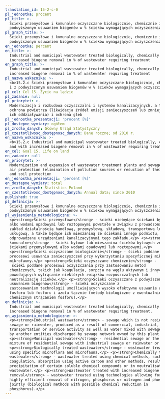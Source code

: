 ```yaml
---
translation_id: 15-2-c-0
pl_jednostka: procent
pl_title: >-
  Ścieki przemysłowe i komunalne oczyszczane biologicznie, chemicznie i z
  podwyższonym usuwaniem biogenów w % ścieków wymagających oczyszczenia
pl_graph_title: >-
  Ścieki przemysłowe i komunalne oczyszczane biologicznie, chemicznie i z
  podwyższonym usuwaniem biogenów w % ścieków wymagających oczyszczenia
en_jednostka: percent
en_title: >-
  Industrial and municipal wastewater treated biologically, chemically and with
  increased biogene removal in % of wastewater requiring treatment
en_graph_title: >-
  Industrial and municipal wastewater treated biologically, chemically and with
  increased biogene removal in % of wastewater requiring treatment
pl_nazwa_wskaznika: >-
  <b>15.2.c Ścieki przemysłowe i komunalne oczyszczane biologicznie, chemicznie
  i z podwyższonym usuwaniem biogenów w % ścieków wymagających oczyszczenia</b>
pl_cel: Cel 15. Życie na lądzie
pl_zadanie: null
pl_priorytet: >-
  Modernizacja i rozbudowa oczyszczalni i systemów kanalizacyjnych, a także
  ochrona powietrza (likwidacja źródeł emisji zanieczyszczeń lub zmniejszenie
  ich oddziaływania) i ochrona gleb
pl_jednostka_prezentacji: 'procent [%]'
pl_dostepne_wymiary: ogółem
pl_zrodlo_danych: Główny Urząd Statystyczny
pl_czestotliwosc_dostępnosc_danych: Dane roczne; od 2010 r.
en_nazwa_wskaznika: >-
  <b>15.2.c Industrial and municipal wastewater treated biologically, chemically
  and with increased biogene removal in % of wastewater requiring treatment</b>
en_cel: Goal 15. Life on land
en_zadanie: null
en_priorytet: >-
  Modernization and expansion of wastewater treatment plants and sewage system,
  air protection (elimination of pollution sources or reduction of their impact)
  and soil protection
en_jednostka_prezentacji: 'percent [%]'
en_dostepne_wymiary: total
en_zrodlo_danych: Statistics Poland
en_czestotliwosc_dostępnosc_danych: Annual data; since 2010
published: true
pl_definicja: >-
  Ścieki przemysłowe i komunalne oczyszczane biologicznie, chemicznie i z
  podwyższonym usuwaniem biogenów w % ścieków wymagających oczyszczenia.
pl_wyjasnienia_metodologiczne: >-
  <p><strong>Ścieki przemysłowe</strong> - ścieki niebędące ściekami bytowymi
  albo wodami opadowymi lub roztopowymi powstałe w związku z prowadzoną przez
  zakład działalnością handlową, przemysłową, składową, transportową lub
  usługową, a także będące ich mieszaniną ze ściekami innego podmiotu,
  odprowadzane urządzeniami kanalizacyjnymi tego zakładu.</p> <p><strong>Ścieki
  komunalne</strong> - ścieki bytowe lub mieszanina ścieków bytowych ze
  ściekami przemysłowymi albo wodami opadowymi lub roztopowymi.</p>
  <p><strong>Ścieki oczyszczane biologicznie</strong> - ścieki poddane
  procesowi usuwania zanieczyszczeń przy wykorzystaniu specyficznej mikroflory i
  mikrofauny.</p> <p><strong>Ścieki oczyszczane chemicznie</strong> -
   ścieki poddane procesowi oczyszczania przy zastosowaniu metod
  chemicznych, takich jak koagulacja, sorpcja na węglu aktywnym i innych,
  powodujących wytrącanie niektórych związków rozpuszczalnych lub
  neutralizację ścieków.</p> <p><strong>Ścieki oczyszczane z podwyższonym
  usuwaniem biogenów</strong> - ścieki oczyszczane z
  zastosowaniem technologii umożliwiających wysoko efektywne usuwanie azotu,
  fosforu lub fosforu i azotu łącznie (metody biologiczne z ewentualnie
  chemicznym strącaniem fosforu).</p>
en_definicja: >-
  Industrial and municipal wastewater treated biologically, chemically and with
  increased biogene removal in % of wastewater requiring treatment.
en_wyjasnienia_metodologiczne: >-
  <p><strong>Industrial wastewater</strong> - sewage which is not residential
  sewage or rainwater, produced as a result of commercial, industrial, storage,
  transportation or service activity as well as water mixed with sewage produced
  by another entities discharged by sewage network owned by this plant.</p>
  <p><strong>Municipal wastewater</strong> - residential sewage or the
  mixture of residential sewage with industrial sewage or rainwater or thaw.</p>
  <p><strong>Biologically treated wastewater</strong> - wastewater treated
  using specific microflora and microfauna.</p> <p><strong>Chemically treated
  wastewater</strong> - wastewater treated using chemical methods, such as
  coagulation, absorption using active carbon and other methods, resulting in
  precipitation of certain soluble chemical compounds or in neutralisation of
  wastewater.</p> <p><strong>Wastewater treated with increased biogene
  removal</strong> - wastewater treated using technologies allowing for
  highly efficient removal of nitrogen, phosphorus or nitrogen and phosphorus
  jointly (biological methods with possible chemical reduction in
  phosphorus).</p>
---
```

